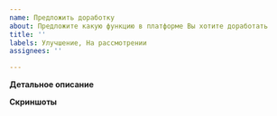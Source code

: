 ```yaml
---
name: Предложить доработку
about: Предложите какую функцию в платформе Вы хотите доработать
title: ''
labels: Улучшение, На рассмотрении
assignees: ''

---
```


**Детальное описание**


**Скриншоты**
